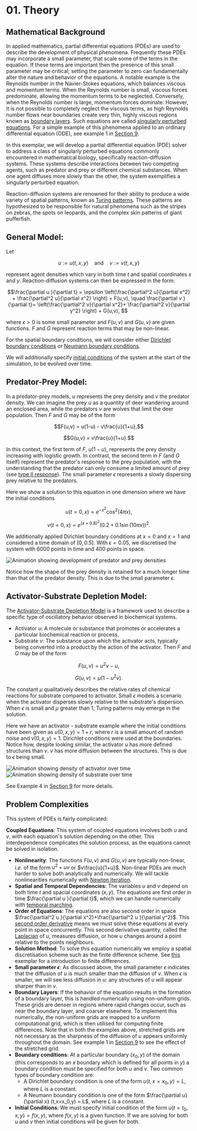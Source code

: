 # 01. Theory

## Mathematical Background

In applied mathematics, partial differential equations (PDEs) are used to describe the development of physical phenomena. 
Frequently these PDEs may incorporate a small parameter, that scale some of the terms in the equation. 
If these terms are important then the presence of this small parameter may be critical; setting the parameter to zero can fundamentally alter the nature and behavior of the equations. 
A notable example is the Reynolds number in the Navier-Stokes equations, which balances viscous and momentum terms. When the Reynolds number is small, viscous forces predominate, allowing the momentum terms to be neglected. Conversely, when the Reynolds number is large, momentum forces dominate. However, it is not possible to completely neglect the viscous terms, as high Reynolds number flows near boundaries create very thin, highly viscous regions known as [boundary layers](https://en.wikipedia.org/wiki/Boundary_layer).
Such equations are called [singularly perturbed equations](https://en.wikipedia.org/wiki/Singular_perturbation). For a simple example of this phenomena applied to an ordinary differential equation (ODE), see example 1 in [Section 9](09.example_equations.md).

In this exemplar, we will develop a partial differential equation (PDE) solver to address a class of singularly perturbed equations commonly encountered in mathematical biology, specifically reaction-diffusion systems. These systems describe interactions between two competing agents, such as predator and prey or different chemical substances. When one agent diffuses more slowly than the other, the system exemplifies a singularly perturbed equation.

Reaction-diffusion systems are renowned for their ability to produce a wide variety of spatial patterns, known as [Turing patterns](https://en.wikipedia.org/wiki/Turing_pattern). 
These patterns are hypothesized to be responsible for natural phenomena such as the stripes on zebras, the spots on leopards, and the complex skin patterns of giant pufferfish.

## General Model:

Let 

$$u := u(t,x,y) \quad \text{and}\quad v := v(t,x,y) $$ 

represent agent densities which vary in both time $t$ 
and spatial coordinates $x$ and $y$. Reaction-diffusion systems can then be expressed in the form:

$$\frac{\partial u }{\partial t} = \epsilon \left(\frac{\partial^2 u}{\partial x^2} + \frac{\partial^2 u}{\partial x^2} \right) + F(u,v),
\quad 
 \frac{\partial v }{\partial t}=  \left(\frac{\partial^2 v}{\partial x^2}+ \frac{\partial^2 v}{\partial y^2} \right) + G(u,v), $$

where $\epsilon >0$ is some small parameter and $F(u,v)$ and $G(u,v)$ are given functions. $F$ and $G$ represent reaction terms that may be non-linear. 

For the spatial boundary conditions, we will consider either [Dirichlet boundary conditions](https://en.wikipedia.org/wiki/Dirichlet_boundary_condition) 
or [Neumann boundary conditions](https://en.wikipedia.org/wiki/Neumann_boundary_condition).

We will additionally specify [initial conditions](https://en.wikipedia.org/wiki/Initial_condition#:~:text=In%20mathematics%20and%20particularly%20in,typically%20denoted%20t%20%3D%200) of the system at the start of the simulation, to be evolved over time. 

## Predator-Prey Model:

In a predator-prey models, $u$ represents the prey density and $v$ the predator density.
We can imagine the prey $u$ as a quantity of deer wandering around an enclosed area, while the predators $v$ are wolves that limit the deer population.
Then $F$ and $G$ may be of the form

$$F(u,v) = u(1-u) - v\frac{u}{1+u},$$

$$G(u,v) = v\frac{u}{1+u}.$$ 

In this context, the first term of $F$, $u(1-u)$, represents the prey density increasing with logistic growth. 
In contrast, the second term in $F$ (and $G$ itself) represent the predator's response to the prey population, with the understanding that the predator can only consume a limited amount of prey
(see [type II response](https://en.wikipedia.org/wiki/Functional_response)). The small parameter $\epsilon$ represents a slowly dispersing prey relative to the predators.

Here we show a solution to this equation in one dimension where we have the initial conditions 

$$u(t=0,x) = e^{-x^2}\cos^2(4\pi x), $$

$$v(t=0,x) = e^{(x+0.8)^2}(0.2 + 0.1\sin(10\pi x))^2. $$

We additionally applied Dirichlet boundary conditions at $x=0$ and $x=1$ and considered a time domain of $[0,0.5]$. With $\epsilon = 0.05$, we discretised the system with $6000$ points in time and $400$ points in space.

![Animation showing development of predator and prey densities]( assets/predator_prey.gif ) 

Notice how the shape of the prey density is retained for a much longer time than that of the predator density.  This is due to the small parameter $\epsilon$.


## Activator-Substrate Depletion Model:

The [Activator-Substrate Depletion Model](https://biocircuits.github.io/chapters/21_turing.html) is a framework used to describe a specific type of oscillatory behavior observed in biochemical systems.
- Activator $u$: A molecule or substance that promotes or accelerates a particular biochemical reaction or process.
- Substrate $v$: The substance upon which the activator acts, typically being converted into a product by the action of the activator.
Then $F$ and $G$ may be of the form

$$F(u,v) = u^2v  - u,$$

$$G(u,v) = \mu(1 - u^2v).$$ 

The constant $\mu$ qualitatively describes the relative rates of chemical reactions for substrate compared to activator. Small $\epsilon$ models a scenario when the activator disperses slowly relative to the substrate's dispersion. When $\epsilon$ is small and $\mu$ greater than $1$, Turing patterns may emerge in the solution. 


Here we have an activator - substrate example where the initial conditions have been given as $u(0,x,y)=1+r$, where $r$ is a small amount of random noise and $v(0,x,y) = 1$. Dirichlet conditions were used at the boundaries. Notice how, despite looking similar, the activator $u$ has more defined structures than $v$. $v$ has more diffusion between the structures. This is due to $\epsilon$ being small.

![Animation showing density of activator over time]( assets/Activator.gif ) 
![Animation showing density of substrate over time]( assets/Substrate.gif )

See Example 4 in [Section 9](09.example_equations.md) for more details.


## Problem Complexities

This system of PDEs is fairly complicated: 

**Coupled Equations**: This system of coupled equations involves both $u$ and $v$, with each equation's solution depending on the other. This interdependence complicates the solution process, as the equations cannot be solved in isolation.
* **Nonlinearity**: The functions $F(u,v)$ and $G(u,v)$ are typically non-linear, *i.e.* of the form $u^2+uv$ or $v\frac{u}{1+u}$.
    Non-linear PDEs are much harder to solve both analytically and numerically. We will tackle nonlinearities numerically with [Newton iteration](https://hplgit.github.io/num-methods-for-PDEs/doc/pub/nonlin/pdf/nonlin-4screen.pdf).
* **Spatial and Temporal Dependencies**: The variables $u$ and $v$ depend on both time $t$ and spacial coordinates $(x,y)$. 
    The equations are first order in time $\frac{\partial u }{\partial t}$, which we can handle numerically with [temporal marching](https://en.wikipedia.org/wiki/Backward_Euler_method).
* **Order of Equations**: The equations are also second order in space $\frac{\partial^2 u }{\partial x^2}+\frac{\partial^2 u }{\partial y^2}$. This [second order derivative](https://en.wikipedia.org/wiki/Elliptic_partial_differential_equation) means we must solve these equations at every point in space concurrently. This second derivative quantity, called the [Laplacian](https://en.wikipedia.org/wiki/Laplace_operator) of $u$, measures diffusion, or how $u$ changes around a point relative to the points neighbours.
* **Solution Method**: To solve this equation numerically we employ a spatial discretisation scheme such as the finite difference scheme. See [this](https://github.com/ImperialCollegeLondon/ReCoDE_Diffusion_Code/blob/main/docs/1-numerics.md) exemplar for a introduction to finite differences.
* **Small parameter $\epsilon$**: As discussed above, the small parameter $\epsilon$ indicates that the diffusion of $u$ is much smaller than the diffusion of $v$. When $\epsilon$ is smaller, we will see less diffusion in $u$: any structures of $u$ will appear sharper than in $v$.
* **Boundary Layers**: If the behavior of the equation results in the formation of a boundary layer, this is handled numerically using non-uniform grids. These grids are denser in regions where rapid changes occur, such as near the boundary layer, and coarser elsewhere. To implement this numerically, the non-uniform grids are mapped to a uniform computational grid, which is then utilised for computing finite differences. Note that in both the examples above, stretched grids are not necessary as the sharpness of the diffusion of $u$ appears uniformly throughout the domain. See example 1 in [Section 9](09.example_equations.md) to see the effect of the stretched grid.
* **Boundary conditions**:  At a particular boundary $(x_0,y)$ of the domain (this corresponds to an $x$ boundary which is defined for all points in $y$) a boundary condition must be specified for both $u$ and $v$. Two common types of boundary condition are: 
    * A Dirichlet boundary condition is one of the form $u(t,x=x_0,y) = L$, where $L$ is a constant.
    * A Neumann boundary condition is one of the form $\frac{\partial u}{\partial x} (t,x=x_0,y) = L$, where $L$ is a constant.
* **Initial Conditions**: We must specify initial condition of the form $u(t=t_0,x,y) = f(x,y)$, where $f(x,y)$ is a given function. If we are solving for both $u$ and $v$ then initial conditions will be given for both.
